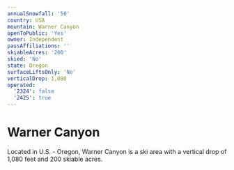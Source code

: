 ```yaml
---
annualSnowfall: '50'
country: USA
mountain: Warner Canyon
openToPublic: 'Yes'
owner: Independent
passAffiliations: ''
skiableAcres: '200'
skied: 'No'
state: Oregon
surfaceLiftsOnly: 'No'
verticalDrop: 1,080
operated:
  '2324': false
  '2425': true
---
```



# Warner Canyon

Located in U.S. - Oregon, Warner Canyon is a ski area with a vertical drop of 1,080 feet and 200 skiable acres.
